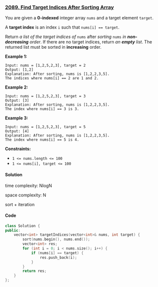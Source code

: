 ### [2089. Find Target Indices After Sorting Array](https://leetcode.com/problems/find-target-indices-after-sorting-array/)

You are given a **0-indexed** integer array `nums` and a target element `target`.

A **target index** is an index `i` such that `nums[i] == target`.

Return *a list of the target indices of* `nums` after *sorting* `nums` *in **non-decreasing** order*. If there are no target indices, return *an **empty** list*. The returned list must be sorted in **increasing** order.

 

**Example 1:**

```
Input: nums = [1,2,5,2,3], target = 2
Output: [1,2]
Explanation: After sorting, nums is [1,2,2,3,5].
The indices where nums[i] == 2 are 1 and 2.
```

**Example 2:**

```
Input: nums = [1,2,5,2,3], target = 3
Output: [3]
Explanation: After sorting, nums is [1,2,2,3,5].
The index where nums[i] == 3 is 3.
```

**Example 3:**

```
Input: nums = [1,2,5,2,3], target = 5
Output: [4]
Explanation: After sorting, nums is [1,2,2,3,5].
The index where nums[i] == 5 is 4.
```

 

**Constraints:**

- `1 <= nums.length <= 100`
- `1 <= nums[i], target <= 100`

#### Solution

time complexity: NlogN

space complexity: N

sort + iteration

#### Code

```c++
class Solution {
public:
    vector<int> targetIndices(vector<int>& nums, int target) {
        sort(nums.begin(), nums.end());
        vector<int> res;
        for (int i = 0; i < nums.size(); i++) {
            if (nums[i] == target) {
                res.push_back(i);
            }
        }
        return res;
    }
};
```



